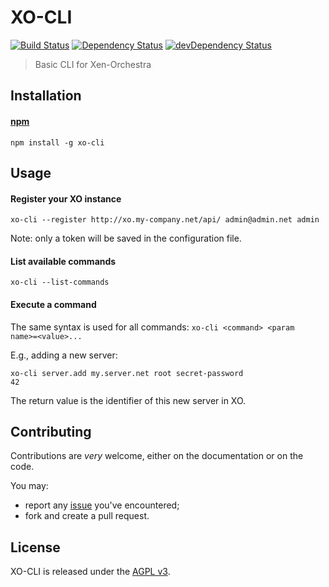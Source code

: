 # XO-CLI
[![Build Status](https://img.shields.io/travis/vatesfr/xo-cli/master.svg)](http://travis-ci.org/vatesfr/xo-cli)
[![Dependency Status](https://david-dm.org/vatesfr/xo-cli/status.svg?theme=shields.io)](https://david-dm.org/vatesfr/xo-cli)
[![devDependency Status](https://david-dm.org/vatesfr/xo-cli/dev-status.svg?theme=shields.io)](https://david-dm.org/vatesfr/xo-cli#info=devDependencies)

> Basic CLI for Xen-Orchestra

## Installation

#### [npm](https://npmjs.org/package/xo-cli)

```
npm install -g xo-cli
```

## Usage

#### Register your XO instance

```
xo-cli --register http://xo.my-company.net/api/ admin@admin.net admin
```

Note: only a token will be saved in the configuration file.

#### List available commands

```
xo-cli --list-commands
```

#### Execute a command

The same syntax is used for all commands: `xo-cli <command> <param
name>=<value>...`

E.g., adding a new server:

```
xo-cli server.add my.server.net root secret-password
42
```

The return value is the identifier of this new server in XO.

## Contributing

Contributions are *very* welcome, either on the documentation or on
the code.

You may:

- report any [issue](https://github.com/vatesfr/xo-cli/issues)
  you've encountered;
- fork and create a pull request.

## License

XO-CLI is released under the [AGPL
v3](http://www.gnu.org/licenses/agpl-3.0-standalone.html).
